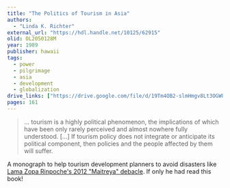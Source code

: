 ```yaml
---
title: "The Politics of Tourism in Asia"
authors:
  - "Linda K. Richter"
external_url: "https://hdl.handle.net/10125/62915"
olid: OL2050128M
year: 1989
publisher: hawaii
tags:
  - power
  - pilgrimage
  - asia
  - development
  - globalization
drive_links: ["https://drive.google.com/file/d/19Tm4OB2-slmHmgv8Lt3OGWUZjo9Mi8lz/view?usp=drivesdk"]
pages: 161
---
```


> … tourism is a highly political phenomenon, the implications of which have been only rarely perceived and almost nowhere fully understood. [...] If tourism policy does not integrate or anticipate its political component, then policies and the people affected by them will suffer.

A monograph to help tourism development planners to avoid disasters like [Lama Zopa Rinpoche's 2012 "Maitreya" debacle](/content/monographs/battling-the-buddha-of-love_falcone-jessica).
If only he had read this book!
